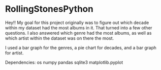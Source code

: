 # RollingStonesPython

Hey!!
My goal for this project originally was to figure out which decade within my dataset had the most albums in it. That turned into a few other questions. 
I also answered which genre had the most albums, as well as which artist within the dataset was on there the most. 

I used a bar graph for the genres, a pie chart for decades, and a bar graph for artist. 


Dependencies:
os
numpy
pandas
sqlite3
matplotlib.pyplot
